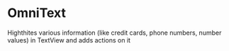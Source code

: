 # OmniText
Highthites various information (like credit cards, phone numbers, number values) in TextView and adds actions on it
